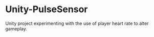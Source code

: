 # Unity-PulseSensor
Unity project experimenting with the use of player heart rate to alter gameplay.
